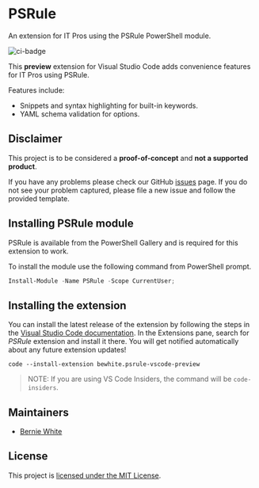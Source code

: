 # PSRule

An extension for IT Pros using the PSRule PowerShell module.

![ci-badge]

This **preview** extension for Visual Studio Code adds convenience features for IT Pros using PSRule.

Features include:

- Snippets and syntax highlighting for built-in keywords.
- YAML schema validation for options.

## Disclaimer

This project is to be considered a **proof-of-concept** and **not a supported product**.

If you have any problems please check our GitHub [issues](https://github.com/BernieWhite/PSRule-vscode/issues) page. If you do not see your problem captured, please file a new issue and follow the provided template.

## Installing PSRule module

PSRule is available from the PowerShell Gallery and is required for this extension to work.

To install the module use the following command from PowerShell prompt.

```powershell
Install-Module -Name PSRule -Scope CurrentUser;
```

## Installing the extension

You can install the latest release of the extension by following the steps in the [Visual Studio Code documentation][vscode-ext-gallery]. In the Extensions pane, search for _PSRule_ extension and install it there. You will get notified automatically about any future extension updates!

```text
code --install-extension bewhite.psrule-vscode-preview
```

> NOTE: If you are using VS Code Insiders, the command will be `code-insiders`.

## Maintainers

- [Bernie White](https://github.com/BernieWhite)

## License

This project is [licensed under the MIT License](LICENSE).

[ci-badge]: https://bewhite.visualstudio.com/PSRule-vscode/_apis/build/status/PSRule-vscode-CI?branchName=master
[vscode-ext-gallery]: https://code.visualstudio.com/docs/editor/extension-gallery
[ext]: https://marketplace.visualstudio.com/items?itemName=bewhite.psrule-vscode-preview
[ext-version-badge]: https://vsmarketplacebadge.apphb.com/version/bewhite.psrule-vscode-preview.svg
[ext-installs-badge]: https://vsmarketplacebadge.apphb.com/installs-short/bewhite.psrule-vscode-preview.svg
